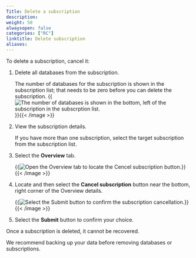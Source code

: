 ```yaml
---
Title: Delete a subscription
description:
weight: 50
alwaysopen: false
categories: ["RC"]
linktitle: Delete subscription
aliases: 
---
```


To delete a subscription, cancel it:

1.  Delete all databases from the subscription.

    The number of databases for the subscription is shown in the subscription list; that needs to be zero before you can delete the subscription. 
    {{<image filename="images/rc/subscription-list-free-no-databases.png" alt="The number of databases is shown in the bottom, left of the subscription in the subscrption list." >}}{{< /image >}}

2.  View the subscription details.  

    If you have more than one subscription, select the target subscription from the subscription list.

3.  Select the **Overview** tab.

    {{<image filename="images/rc/subscription-free-cancel-subscription.png" alt="Open the Overview tab to locate the Cencel subscription button." >}}{{< /image >}}

4.  Locate and then select the **Cancel subscription** button near the bottom, right corner of the Overview details.

    {{<image filename="images/rc/subscription-cancel-confirm-dialog.png" alt="Select the Submit button to confirm the subscription cancellation." >}}{{< /image >}}


5.  Select the **Submit** button to confirm your choice.

Once a subscription is deleted, it cannot be recovered.

We recommend backing up your data before removing databases or subscriptions.